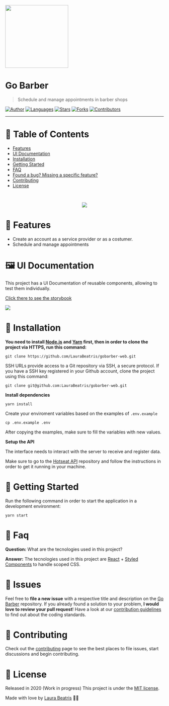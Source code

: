 <p align="left">
   <img src="docs/logo.svg" width="200"/>
</p>

# Go Barber

> Schedule and manage appointments in barber shops

[![Author](https://img.shields.io/badge/author-LauraBeatris-ff9000?style=flat-square)](https://github.com/LauraBeatris)
[![Languages](https://img.shields.io/github/languages/count/LauraBeatris/gobarber-web?color=%23ff9000&style=flat-square)](#)
[![Stars](https://img.shields.io/github/stars/LauraBeatris/gobarber-web?color=ff9000&style=flat-square)](https://github.com/LauraBeatris/gobarber-web/stargazers)
[![Forks](https://img.shields.io/github/forks/LauraBeatris/gobarber-web?color=%23ff9000&style=flat-square)](https://github.com/LauraBeatris/gobarber-web/network/members)
[![Contributors](https://img.shields.io/github/contributors/LauraBeatris/gobarber-web?color=ff9000&style=flat-square)](https://github.com/LauraBeatris/gobarber-web/graphs/contributors)

---

# :pushpin: Table of Contents

* [Features](#rocket-features)
* [UI Documentation](#framed_picture-ui-documentation)
* [Installation](#construction_worker-installation)
* [Getting Started](#runner-getting-started)
* [FAQ](#postbox-faq)
* [Found a bug? Missing a specific feature?](#bug-issues)
* [Contributing](#tada-contributing)
* [License](#closed_book-license)

<br />
<p align="center"><img src="docs/signin.gif?raw=true"/></p>

# :rocket: Features

* Create an account as a service provider or as a costumer.
* Schedule and manage appointments

# :framed_picture: UI Documentation
This project has a UI Documentation of reusable components, allowing to test them individually.

[Click there to see the storybook](http://storybook-gobarber.lauradeveloper.com.br/?path=/story/*)

<p align="left"><img src="docs/storybook.gif?raw=true"/></p>

# :construction_worker: Installation

**You need to install [Node.js](https://nodejs.org/en/download/) and [Yarn](https://yarnpkg.com/) first, then in order to clone the project via HTTPS, run this command:**

```git clone https://github.com/LauraBeatris/gobarber-web.git```

SSH URLs provide access to a Git repository via SSH, a secure protocol. If you have a SSH key registered in your Github account, clone the project using this command:

```git clone git@github.com:LauraBeatris/gobarber-web.git```

**Install dependencies**

```yarn install```

Create your enviroment variables based on the examples of ```.env.example```

```cp .env.example .env```

After copying the examples, make sure to fill the variables with new values.

**Setup the API**

The interface needs to interact with the server to receive and register data.

Make sure to go to the [Hotseat API](https://github.com/LauraBeatris/hotseat) repository and follow the instructions in order to get it running in your machine.

# :runner: Getting Started

Run the following command in order to start the application in a development environment:

```yarn start```


# :postbox: Faq

**Question:** What are the tecnologies used in this project?

**Answer:** The tecnologies used in this project are [React](https://pt-br.reactjs.org/) + [Styled Components](https://styled-components.com/) to handle scoped CSS.

# :bug: Issues

Feel free to **file a new issue** with a respective title and description on the [Go Barber](https://github.com/LauraBeatris/gobarber-web/issues) repository. If you already found a solution to your problem, **I would love to review your pull request**! Have a look at our [contribution guidelines](https://github.com/LauraBeatris/gobarber-web/blob/master/CONTRIBUTING.md) to find out about the coding standards.

# :tada: Contributing

Check out the [contributing](https://github.com/LauraBeatris/gobarber-web/blob/master/CONTRIBUTING.md) page to see the best places to file issues, start discussions and begin contributing.

# :closed_book: License

Released in 2020 (Work in progress)
This project is under the [MIT license](https://github.com/LauraBeatris/gobarber-web/master/LICENSE).

Made with love by [Laura Beatris](https://github.com/LauraBeatris) 💜🚀
